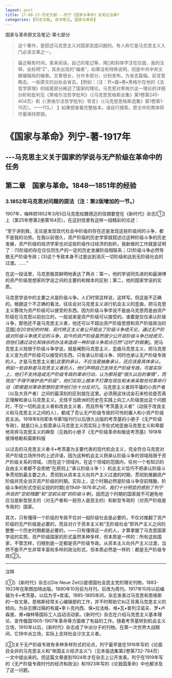 ```yaml
---
layout: post
title: 17-08-23-历史文献---列宁《国家与革命》及笔记注解7
categories: [历史文献, 读书笔记, 国家与革命]
---
```

国家与革命原文及笔记-第七部分

>这个著作，是叙述马克思主义对国家态度问题的。有人称它是马克思主义入门必读文章之一。

>最近略有时间，拿来阅读。自己的笔记等，用[]和斜体字注在后面，我的注释，会标明“Z”，其余出现的“编者”，如果没有特殊说明，则是中共中央文献编辑局的编者。文章很长，分许多部分，分别发布。为省去篇幅，前言暂略去。一些原文的出处会省去，【例如：（注：乔•威•弗•黑格尔在他的《法哲学原理》的结尾部分阐述了国家的理论。马克思对黑格尔这一理论的详细分析和批判见《黑格尔法哲学批判》（《马克思恩格斯全集》第1卷第245-404页）和《〈黑格尔法哲学批判〉导言》（《马克思恩格斯选集》第1卷第1-15页）。——113。） 】如果想查看完整版本，请自行搜索。原文中的黑体将尽量保持原貌。

# 《国家与革命》列宁-著-1917年 #

## ---马克思主义关于国家的学说与无产阶级在革命中的任务 ##

## 第二章　国家与革命。1848—1851年的经验

### 3.1852年马克思对问题的提法（注：第2版增加的一节。）

1907年，梅林把1852年3月5日马克思给魏德迈的信摘要登在《新时代》杂志[①]上（第25年卷第2册第164页）。在这封信里有这样一段精彩的论述：

“至于讲到我，无论是发现现代社会中阶级的存在还是发现这些阶级间的斗争，都不是我的功劳。在我以前很久，资产阶级的历史学家就叙述过这种阶级斗争的历史发展，资产阶级的经济学家也对这些阶级作过经济的剖析。我新做的工作就是证明了：(1)阶级的存在仅仅同生产的一定的历史发展阶段相联系；(2)阶级斗争必然导致无产阶级专政；(3)这个专政本身不过是达到消灭一切阶级和达到无阶级社会的过渡。……”

在这一段话里，马克思极其鲜明地表达了两点：第一，他的学说同先进的和最渊博的资产阶级思想家的学说之间的主要的和根本的区别；第二，他的国家学说的实质。

马克思学说中的主要之点是阶级斗争。人们时常这样说，这样写。但这是不正确的。根据这个不正确的看法，往往会对马克思主义进行机会主义的歪曲，把马克思主义篡改为资产阶级可以接受的东西。因为阶级斗争学说不是由马克思而是由资产阶级在马克思以前创立的，一般说来是资产阶级可以接受的。谁要是仅仅承认阶级斗争，那他还不是马克思主义者，他还可以不超出资产阶级思想和资产阶级政治的范围[*在20世纪的时候，现代修正主义者公开提出了阶级斗争熄灭论，通过无产阶级对阶级斗争熄灭论的斗争，如今的资产阶级虽然很少公开说阶级斗争已经熄灭，但他们通过淡化和抹杀的办法来造成一种阶级斗争观点已然“过时”的假象*]。把马克思主义局限于阶级斗争学说，就是阉割马克思主义，歪曲马克思主义，把马克思主义变为资产阶级可以接受的东西。只有承认阶级斗争、同时也承认无产阶级专政的人，才是马克思主义者[*这里的承认，不应当是抽象承认，还应该是具体承认。例如一些自称是马克思主义者的人，他们声明自己支持无产阶级专政。可是实际上，他们不支持造成无产阶级专政的革命行动，认为那将是“很久以后的事情”，而现在“不得不维护资产阶级”，他们实际上根本不打算在现在和未来采取任何革命行动（即使是对革命思想的宣传他们也十分反对）*]。马克思主义者同平庸的小资产者（以及大资产者）之间的最深刻的区别就在这里。必须用这块试金石来检验是否真正理解和承认马克思主义。无怪乎当欧洲的历史在实践上向工人阶级提出这个问题时，不仅一切机会主义者和改良主义者，而且所有“考茨基主义者”（动摇于改良主义和马克思主义之间的人），都成了否认无产阶级专政的可怜的庸人和小资产阶级民主派。1918年8月即本书第1版刊行以后很久出版的考茨基的小册子《无产阶级专政》，就是口头上假意承认马克思主义而实际上市侩式地歪曲马克思主义和卑鄙地背弃马克思主义的典型（见我的小册子《无产阶级革命和叛徒考茨基》1918年彼得格勒和莫斯科版

以过去的马克思主义者卡•考茨基为主要代表的现代机会主义，完全符合马克思对资产阶级立场所作的上述评语，因为这种机会主义把承认阶级斗争的领域局限于资产阶级关系的领域。（而在这个领域内，在这个领域的范围内，任何一个有知识的自由主义者都不会拒绝“在原则上”承认阶级斗争！）机会主义恰巧不把承认阶级斗争贯彻到最主要之点，贯彻到从资本主义向共产主义过渡的时期，贯彻到推翻资产阶级并完全消灭资产阶级的时期。实际上，这个时期必然是阶级斗争空前残酷、阶级斗争的形式空前尖锐的时期[*在1949-1976年之间，我们十分明显的感到了列宁所说的“空前残酷”和“空前尖锐”的阶级斗争*]，因而这个时期的国家就不可避免地应当是新型民主的（对无产者和一般穷人是民主的）和新型专政的（对资产阶级是专政的）国家。

其次，只有懂得一个阶级的专政不仅对一般阶级社会是必要的，不仅对推翻了资产阶级的无产阶级是必要的，而且对介于资本主义和“无阶级社会”即共产主义之间的整整一个历史时期都是必要的，——只有懂得这一点的人，才算掌握了马克思国家学说的实质。资产阶级国家的形式虽然多种多样，但本质是一样的：所有这些国家，不管怎样，归根到底一定都是资产阶级专政。从资本主义向共产主义过渡，当然不能不产生非常丰富和多样的政治形式，但本质必然是一样的：都是无产阶级专政[②]。

---
注释

[①]:《新时代》杂志(《Die Neue Zeit》)是德国社会民主党的理论刊物，1883-1923年在斯图加特出版。1890年10月前为月刊，后改为周刊。1917年10月以前编辑为卡•考茨基，以后为亨•库诺。1885-1895年间，杂志发表过马克思和恩格斯的一些文章。恩格斯经常关心编辑部的工作，并不时帮助它纠正背离马克思主义的倾向。为杂志撰过稿的有威•李卜克内西、保•拉法格、格•瓦•普列汉诺夫、罗•卢森堡、弗•梅林等国际工人运动活动家。《新时代》杂志在介绍马克思主义基本理论、宣传俄国1905-1907年革命等方面做了有益的工作。随着考茨基转到机会主义立场，1910年以后，《新时代》杂志成了中派分子的刊物。在第一次世界大战期间，它持中派立场，实际上支持社会沙文主义者。

[②]关于无产阶级专政有多种多样形式的论点，列宁最早是在1916年写的《论面目全非的马克思主义和“帝国主义经济主义”》（见本版选集第2卷第732-784页）一文中提出来的。但这篇文章直到1924年才在杂志上公开发表。列宁在1919年写的《无产阶级专政时代的经济和政治》和1923年写的《论我国革命》中也都涉及了这一问题。